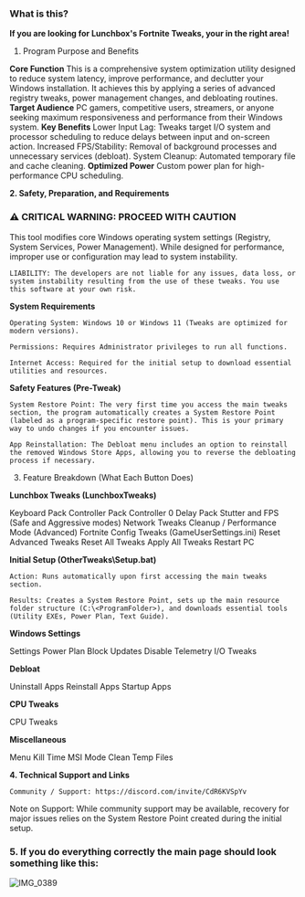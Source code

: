 ### **What is this?**

**If you are looking for Lunchbox's Fortnite Tweaks, your in the right area!**

1. Program Purpose and Benefits

**Core Function**
This is a comprehensive system optimization utility designed to reduce system latency, improve performance, and declutter your Windows installation. It achieves this by applying a series of advanced registry tweaks, power management changes, and debloating routines.
**Target Audience**
PC gamers, competitive users, streamers, or anyone seeking maximum responsiveness and performance from their Windows system.
**Key Benefits**
Lower Input Lag: Tweaks target I/O system and processor scheduling to reduce delays between input and on-screen action. Increased FPS/Stability: Removal of background processes and unnecessary services (debloat). System Cleanup: Automated temporary file and cache cleaning. **Optimized Power**
Custom power plan for high-performance CPU scheduling.

**2. Safety, Preparation, and Requirements**

### **⚠️ CRITICAL WARNING: PROCEED WITH CAUTION**

This tool modifies core Windows operating system settings (Registry, System Services, Power Management). While designed for performance, improper use or configuration may lead to system instability.

    LIABILITY: The developers are not liable for any issues, data loss, or system instability resulting from the use of these tweaks. You use this software at your own risk.

**System Requirements**

    Operating System: Windows 10 or Windows 11 (Tweaks are optimized for modern versions).

    Permissions: Requires Administrator privileges to run all functions.

    Internet Access: Required for the initial setup to download essential utilities and resources.

**Safety Features (Pre-Tweak)**

    System Restore Point: The very first time you access the main tweaks section, the program automatically creates a System Restore Point (labeled as a program-specific restore point). This is your primary way to undo changes if you encounter issues.

    App Reinstallation: The Debloat menu includes an option to reinstall the removed Windows Store Apps, allowing you to reverse the debloating process if necessary.

3. Feature Breakdown (What Each Button Does)


**Lunchbox Tweaks (LunchboxTweaks\)**

Keyboard Pack
Controller Pack
Controller 0 Delay Pack
Stutter and FPS (Safe and Aggressive modes)
Network Tweaks
Cleanup / Performance Mode (Advanced)
Fortnite Config Tweaks (GameUserSettings.ini)
Reset Advanced Tweaks
Reset All Tweaks
Apply All Tweaks
Restart PC


**Initial Setup (OtherTweaks\Setup.bat)**

    Action: Runs automatically upon first accessing the main tweaks section.

    Results: Creates a System Restore Point, sets up the main resource folder structure (C:\<ProgramFolder>), and downloads essential tools (Utility EXEs, Power Plan, Text Guide).

**Windows Settings**

Settings
Power Plan
Block Updates
Disable Telemetry
I/O Tweaks

**Debloat**

Uninstall Apps
Reinstall Apps
Startup Apps

**CPU Tweaks**

CPU Tweaks

**Miscellaneous**

Menu Kill Time
MSI Mode
Clean Temp Files

**4. Technical Support and Links**

    Community / Support: https://discord.com/invite/CdR6KVSpYv

Note on Support: While community support may be available, recovery for major issues relies on the System Restore Point created during the initial setup.

### **5. If you do everything correctly the main page should look something like this:**
   

![IMG_0389](https://github.com/user-attachments/assets/e1b711d4-6348-45a5-a2ec-0171d2d7a9f2)
